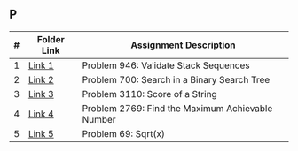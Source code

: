 ## P 
|  #  | Folder Link                       | Assignment Description                              |
| :-: | --------------------------------- | --------------------------------------------------- |
|  1  | [Link 1](./946)                   | Problem 946: Validate Stack Sequences               |
|  2  | [Link 2](./700)                   | Problem 700: Search in a Binary Search Tree         |
|  3  | [Link 3](./3110)                  | Problem 3110: Score of a String                     |
|  4  | [Link 4](./2769)                  | Problem 2769: Find the Maximum Achievable Number    |
|  5  | [Link 5](./69)                    | Problem 69: Sqrt(x)                                 |
